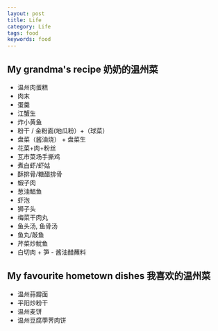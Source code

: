 ```yaml
---
layout: post
title: Life
category: Life
tags: food
keywords: food
---
```


## My grandma's recipe 奶奶的温州菜
- 温州肉蛋糕
- 肉末
- 蛋羹
- 江蟹生
- 炸小黄鱼
- 粉干 / 金粉面(地瓜粉）+（球菜）
- 盘菜（酱油烧） + 盘菜生
- 花菜+肉+粉丝
- 瓦市菜场手撕鸡
- 煮白虾/虾姑
- 酥排骨/糖醋排骨
- 蝦子肉
- 葱油鲳鱼
- 虾泡
- 狮子头 
- 梅菜干肉丸
- 鱼头汤, 鱼骨汤
- 鱼丸/敲鱼
- 芹菜炒鱿鱼
- 白切肉 + 笋 - 酱油醋蘸料

## My favourite hometown dishes 我喜欢的温州菜
- 温州蒜瓣面 
- 平阳炒粉干
- 温州麦饼
- 温州豆腐荸荠肉饼